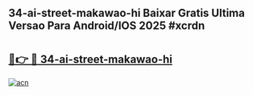 ## 34-ai-street-makawao-hi Baixar Gratis Ultima Versao Para Android/IOS 2025 #xcrdn

# <h2><a href="https://ainizakaria.my?title=34-ai-street-makawao-hi&ref=20M">🔗👉 🔴 34-ai-street-makawao-hi</a></h2>

[![acn](https://github.com/user-attachments/assets/0f9c940e-d8b0-45ae-aac7-cd30a18b3e1c)](https://ainizakaria.my?title=34-ai-street-makawao-hi&ref=20M)

